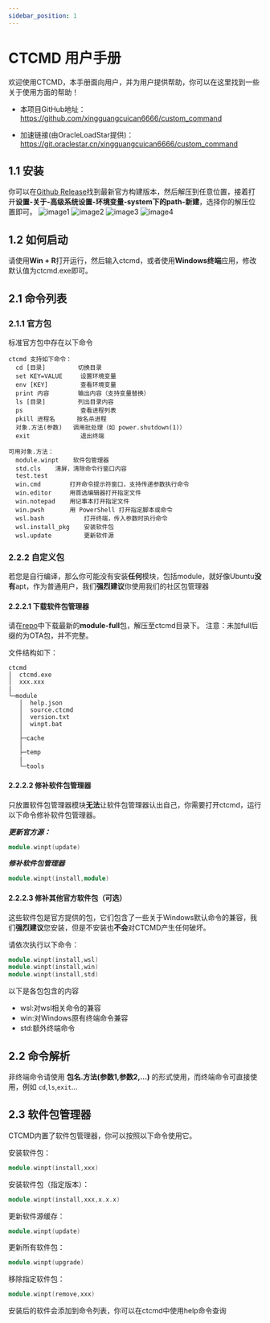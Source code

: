 ```yaml
---
sidebar_position: 1
---
```


# CTCMD 用户手册

欢迎使用CTCMD，本手册面向用户，并为用户提供帮助，你可以在这里找到一些关于使用方面的帮助！

 - 本项目GitHub地址：https://github.com/xingguangcuican6666/custom_command

 - 加速链接(由OracleLoadStar提供)：https://git.oraclestar.cn/xingguangcuican6666/custom_command

## 1.1 安装

你可以在[Github Release](https://github.com/xingguangcuican6666/custom_command/releases)找到最新官方构建版本，然后解压到任意位置，接着打开**设置-关于-高级系统设置-环境变量-system下的path-新建**，选择你的解压位置即可。
![image1](./img/image1.png)
![image2](./img/image2.png)
![image3](./img/image3.png)
![image4](./img/image4.png)

## 1.2 如何启动

请使用**Win + R**打开运行，然后输入ctcmd，或者使用**Windows终端**应用，修改默认值为ctcmd.exe即可。

## 2.1 命令列表

### 2.1.1 官方包
标准官方包中存在以下命令

~~~batsh
ctcmd 支持如下命令：
  cd [目录]         切换目录
  set KEY=VALUE     设置环境变量
  env [KEY]         查看环境变量
  print 内容        输出内容（支持变量替换）
  ls [目录]         列出目录内容
  ps                查看进程列表
  pkill 进程名      按名杀进程
  对象.方法(参数)   调用批处理（如 power.shutdown(1)）
  exit              退出终端

可用对象.方法：
  module.winpt    软件包管理器
  std.cls    清屏，清除命令行窗口内容
  test.test
  win.cmd        打开命令提示符窗口，支持传递参数执行命令
  win.editor     用首选编辑器打开指定文件
  win.notepad    用记事本打开指定文件
  win.pwsh       用 PowerShell 打开指定脚本或命令
  wsl.bash           打开终端，传入参数时执行命令
  wsl.install_pkg    安装软件包
  wsl.update         更新软件源
~~~

### 2.2.2 自定义包

若您是自行编译，那么你可能没有安装**任何**模块，包括module，就好像Ubuntu**没有**apt，作为普通用户，我们**强烈建议**你使用我们的社区包管理器

#### 2.2.2.1 下载软件包管理器

请在[repo](https://github.com/xingguangcuican6666/ctcmd_repo/tree/main/module)中下载最新的**module-full**包，解压至ctcmd目录下。
注意：未加full后缀的为OTA包，并不完整。

文件结构如下：

~~~batsh
ctcmd
│  ctcmd.exe
│  xxx.xxx
|
└─module
   │  help.json
   │  source.ctcmd
   │  version.txt
   │  winpt.bat
   │
   ├─cache
   │
   ├─temp
   |
   └─tools
~~~

#### 2.2.2.2 修补软件包管理器

只放置软件包管理器模块**无法**让软件包管理器认出自己，你需要打开ctcmd，运行以下命令修补软件包管理器。

***更新官方源：***
~~~cpp
module.winpt(update)
~~~

***修补软件包管理器***
~~~cpp
module.winpt(install,module)
~~~

#### 2.2.2.3 修补其他官方软件包（可选）

这些软件包是官方提供的包，它们包含了一些关于Windows默认命令的兼容，我们**强烈建议**您安装，但是不安装也**不会**对CTCMD产生任何破坏。

请依次执行以下命令：
~~~cpp
module.winpt(install,wsl)
module.winpt(install,win)
module.winpt(install,std)
~~~

以下是各包包含的内容
- wsl:对wsl相关命令的兼容
- win:对Windows原有终端命令兼容
- std:额外终端命令

## 2.2 命令解析

非终端命令请使用 **包名.方法(参数1,参数2,...)** 的形式使用，而终端命令可直接使用，例如 `cd`,`ls`,`exit`...

## 2.3 软件包管理器

CTCMD内置了软件包管理器，你可以按照以下命令使用它。

安装软件包：
~~~cpp
module.winpt(install,xxx)
~~~

安装软件包（指定版本）：
~~~cpp
module.winpt(install,xxx,x.x.x)
~~~

更新软件源缓存：
~~~cpp
module.winpt(update)
~~~

更新所有软件包：
~~~cpp
module.winpt(upgrade)
~~~

移除指定软件包：
~~~cpp
module.winpt(remove,xxx)
~~~

安装后的软件会添加到命令列表，你可以在ctcmd中使用help命令查询